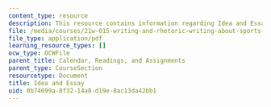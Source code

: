 ```yaml
---
content_type: resource
description: This resource contains information regarding Idea and Essay.
file: /media/courses/21w-015-writing-and-rhetoric-writing-about-sports-fall-2013/0b74699a8f3214a8d19e8ac13da42bb1_MIT21W_015F13_IDEA.pdf
file_type: application/pdf
learning_resource_types: []
ocw_type: OCWFile
parent_title: Calendar, Readings, and Assignments
parent_type: CourseSection
resourcetype: Document
title: Idea and Essay
uid: 0b74699a-8f32-14a8-d19e-8ac13da42bb1
---
```

